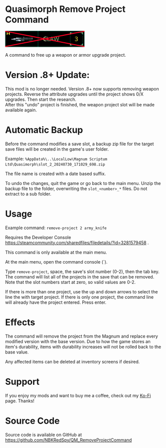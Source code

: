 # Quasimorph Remove Project Command

![thumbnail icon](media/thumbnail.png)

A command to free up a weapon or armor upgrade project.

# Version .8+ Update:
This mod is no longer needed.
Version .8+ now supports removing weapon projects.  Reverse the attribute upgrades until the project shows 0/X upgrades.  Then  start the research.  
After this "undo" project is finished, the weapon project slot will be made available again.

# Automatic Backup
Before the command modifies a save slot, a backup zip file for the target save files will be created in the game's user folder.

Example: 
```%AppData%\..\LocalLow\Magnum Scriptum Ltd\Quasimorph\slot_2_20240730_171029_698.zip```

The file name is created with a date based suffix.

To undo the changes, quit the game or go back to the main menu.  Unzip the backup file to the folder, overwriting the ```slot_<number>_*``` files.  Do not extract to a sub folder.  
 
# Usage
Example command: ```remove-project 2 army_knife```

Requires the Developer Console https://steamcommunity.com/sharedfiles/filedetails/?id=3281579458 .

This command is only available at the main menu.

At the main menu, open the command console (`).

Type ```remove-project```, space, the save's slot number (0-2), then the tab key.  
The command will list all of the projects in the save that can be removed.
Note that the slot numbers start at zero, so valid values are 0-2.

If there is more than one project, use the up and down arrows to select the line the with target project. If there is only one project, the command line will already have the project entered.  Press enter.  



# Effects
The command will remove the project from the Magnum and replace every modified version with the base version.
Due to how the game stores an item's durability, items with durability increases will not be rolled back to the base value.

Any affected items can be deleted at inventory screens if desired.

# Support
If you enjoy my mods and want to buy me a coffee, check out my [Ko-Fi](https://ko-fi.com/nbkredspy71915) page.
Thanks!

# Source Code
Source code is available on GitHub at https://github.com/NBKRedSpy/QM_RemoveProjectCommand

